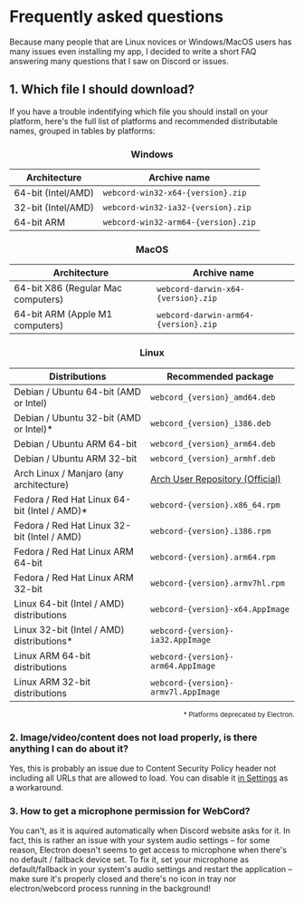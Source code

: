 # Frequently asked questions
Because many people that are Linux novices or Windows/MacOS users has many
issues even installing my app, I decided to write a short FAQ answering many
questions that I saw on Discord or issues.

## 1. Which file I should download?

If you have a trouble indentifying which file you should install on your
platform, here's the full list of platforms and recommended distributable names,
grouped in tables by platforms:

<div align=center>

### Windows

| <div align=center> Architecture </div> | <div align=center> Archive name </div> |
| :------------------------------------- | :------------------------------------- |
| 64-bit (Intel/AMD)                     | `webcord-win32-x64-{version}.zip`      |
| 32-bit (Intel/AMD)                     | `webcord-win32-ia32-{version}.zip`     |
| 64-bit ARM                             | `webcord-win32-arm64-{version}.zip`    |

### MacOS

| <div align=center> Architecture </div> | <div align=center> Archive name </div> |
| :------------------------------------- | :------------------------------------- |
| 64-bit X86 (Regular Mac computers)     | `webcord-darwin-x64-{version}.zip`     |
| 64-bit ARM (Apple M1 computers)        | `webcord-darwin-arm64-{version}.zip`   |

### Linux

| <div align=center> Distributions </div>     | <div align=center> Recommended package </div>       |
| :------------------------------------------ | :-------------------------------------------------- |
| Debian / Ubuntu 64-bit (AMD or Intel)       | `webcord_{version}_amd64.deb`                       |
| Debian / Ubuntu 32-bit (AMD or Intel)*      | `webcord_{version}_i386.deb`                        |
| Debian / Ubuntu ARM 64-bit                  | `webcord_{version}_arm64.deb`                       |
| Debian / Ubuntu ARM 32-bit                  | `webcord_{version}_armhf.deb`                       |
| Arch Linux / Manjaro (any architecture)     | [Arch User Repository (Official)](https://aur.archlinux.org/packages/webcord-git/) |
| Fedora / Red Hat Linux 64-bit (Intel / AMD)*| `webcord-{version}.x86_64.rpm`                      |
| Fedora / Red Hat Linux 32-bit (Intel / AMD) | `webcord-{version}.i386.rpm`                        |
| Fedora / Red Hat Linux ARM 64-bit           | `webcord-{version}.arm64.rpm`                       |
| Fedora / Red Hat Linux ARM 32-bit           | `webcord-{version}.armv7hl.rpm`                     |
| Linux 64-bit (Intel / AMD) distributions    | `webcord-{version}-x64.AppImage`                    |
| Linux 32-bit (Intel / AMD) distributions*   | `webcord-{version}-ia32.AppImage`                   |
| Linux ARM 64-bit distributions              | `webcord-{version}-arm64.AppImage`                  |
| Linux ARM 32-bit distributions              | `webcord-{version}-armv7l.AppImage`                 |

<div align='right'><sup>* Platforms deprecated by Electron. </sup></div></div>

### 2. Image/video/content does not load properly, is there anything I can do about it?
Yes, this is probably an issue due to Content Security Policy header not
including all URLs that are allowed to load. You can disable it [in Settings](./Settings.md)
as a workaround.

### 3. How to get a microphone permission for WebCord?
You can't, as it is aquired automatically when Discord website asks for it. In
fact, this is rather an issue with your system audio settings – for some reason,
Electron doesn't seems to get access to microphone when there's no default /
fallback device set. To fix it, set your microphone as default/fallback in your
system's audio settings and restart the application – make sure it's properly
closed and there's no icon in tray nor electron/webcord process running in the
background!